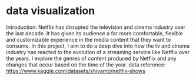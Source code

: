 # data visualization

Introduction:
Netflix has disrupted the television and cinema industry over the last decade. It has given its audience a far more comfortable, flexible and customizable experience in the media content that they want to consume.
In this project, I aim to do a deep dive into how the tv and cinema industry has reacted to the evolution of a streaming service like Netflix over the years. I explore the genres of content produced by Netflix and any changes that occur based on the time of the year.
data reference: https://www.kaggle.com/datasets/shivamb/netflix-shows

